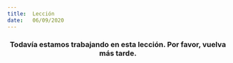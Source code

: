 ```yaml
---
title:  Lección
date:   06/09/2020
---
```


### <center>Todavía estamos trabajando en esta lección. Por favor, vuelva más tarde.</center>